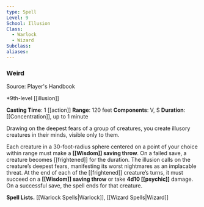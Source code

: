 ```yaml
---
type: Spell
Level: 9
School: Illusion
Class:
  - Warlock
  - Wizard
Subclass:
aliases:
---
```

### Weird

Source: Player's Handbook

*9th-level [[illusion]]

**Casting Time**: 1 [[action]]
**Range**: 120 feet
**Components**: V, S
**Duration**: [[Concentration]], up to 1 minute

Drawing on the deepest fears of a group of creatures, you create illusory creatures in their minds, visible only to them.

Each creature in a 30-foot-radius sphere centered on a point of your choice within range must make a **[[Wisdom]] saving throw**. On a failed save, a creature becomes [[frightened]] for the duration.
The illusion calls on the creature’s deepest fears, manifesting its worst nightmares as an implacable threat. At the end of each of the [[frightened]] creature’s turns, it must succeed on a **[[Wisdom]] saving throw** or take **4d10 [[psychic]]** damage. On a successful save, the spell ends for that creature. 

**Spell Lists.** [[Warlock Spells|Warlock]], [[Wizard Spells|Wizard]] 